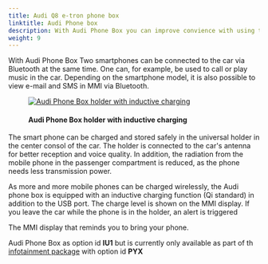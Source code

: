 ```yaml
---
title: Audi Q8 e-tron phone box
linktitle: Audi Phone box
description: With Audi Phone Box you can improve convience with using telephone in the car.
weight: 9
---
```

<!-- markdownlint-disable MD033 -->

With  Audi Phone Box Two smartphones can be connected to the car via Bluetooth at the same time. One can, for example, be used to call or play
music in the car. Depending on the smartphone model, it is also possible to view e-mail and SMS in MMI via Bluetooth.

<figure>
    <a href="https://media.electrichasgoneaudi.net/multimedia/models/e-tron/technology/phonebox/phonebox.jpg">
        <img src="https://media.electrichasgoneaudi.net/multimedia/models/e-tron/technology/phonebox/phoneboxs.jpg"
        alt="Audi Phone Box holder with inductive charging" title="Audi Phone Box holder with inductive charging">
    </a>
    <figcaption><h4>Audi Phone Box holder with inductive charging</h4></figcaption>
</figure>

The smart phone can be charged and stored safely in the universal holder in the center consol  of the car. The holder is connected to the car's antenna for better reception and voice quality. In addition, the radiation from the mobile phone in the passenger compartment is reduced, as the phone needs less transmission power. 

As more and more mobile phones can be charged wirelessly, the Audi phone box is equipped with an inductive charging function (Qi standard) in addition to the USB port. The charge level is shown on the MMI display. If you leave the car while the phone is in the holder, an alert is triggered

The MMI display that reminds you to bring your phone.

Audi Phone Box as option id **IU1** but is currently only available as part of th [infotainment package](/models/q4-e-tron/optionguide/list/#equipment-packages) with option id **PYX**
